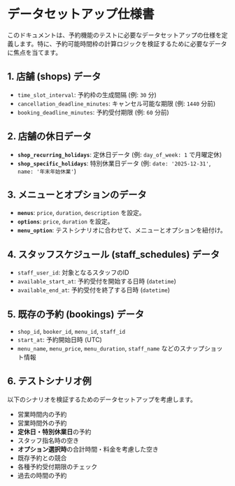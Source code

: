 # データセットアップ仕様書

このドキュメントは、予約機能のテストに必要なデータセットアップの仕様を定義します。特に、予約可能時間枠の計算ロジックを検証するために必要なデータに焦点を当てます。

## 1. 店舗 (shops) データ

-   `time_slot_interval`: 予約枠の生成間隔 (例: `30` 分)
-   `cancellation_deadline_minutes`: キャンセル可能な期限 (例: `1440` 分前)
-   `booking_deadline_minutes`: 予約受付期限 (例: `60` 分前)

## 2. 店舗の休日データ

-   **`shop_recurring_holidays`**: 定休日データ (例: `day_of_week: 1` で月曜定休)
-   **`shop_specific_holidays`**: 特別休業日データ (例: `date: '2025-12-31'`, `name: '年末年始休業'`) 

## 3. メニューとオプションのデータ

-   **`menus`**: `price`, `duration`, `description` を設定。
-   **`options`**: `price`, `duration` を設定。
-   **`menu_option`**: テストシナリオに合わせて、メニューとオプションを紐付け。

## 4. スタッフスケジュール (staff_schedules) データ

-   `staff_user_id`: 対象となるスタッフのID
-   `available_start_at`: 予約受付を開始する日時 (`datetime`)
-   `available_end_at`: 予約受付を終了する日時 (`datetime`)

## 5. 既存の予約 (bookings) データ

-   `shop_id`, `booker_id`, `menu_id`, `staff_id`
-   `start_at`: 予約開始日時 (UTC)
-   `menu_name`, `menu_price`, `menu_duration`, `staff_name` などのスナップショット情報

## 6. テストシナリオ例

以下のシナリオを検証するためのデータセットアップを考慮します。

-   営業時間内の予約
-   営業時間外の予約
-   **定休日・特別休業日**の予約
-   スタッフ指名時の空き
-   **オプション選択時**の合計時間・料金を考慮した空き
-   既存予約との競合
-   各種予約受付期限のチェック
-   過去の時間の予約

